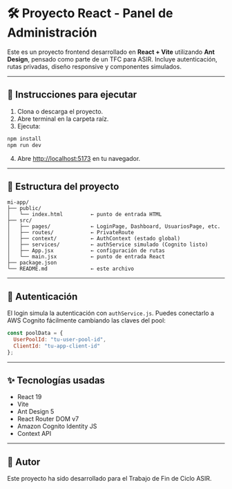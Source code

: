 # 🛠️ Proyecto React - Panel de Administración

Este es un proyecto frontend desarrollado en **React + Vite** utilizando **Ant Design**, pensado como parte de un TFC para ASIR. Incluye autenticación, rutas privadas, diseño responsive y componentes simulados.

---

## 🚀 Instrucciones para ejecutar

1. Clona o descarga el proyecto.
2. Abre terminal en la carpeta raíz.
3. Ejecuta:

```bash
npm install
npm run dev
```

4. Abre [http://localhost:5173](http://localhost:5173) en tu navegador.

---

## 📁 Estructura del proyecto

```
mi-app/
├── public/
│   └── index.html         ← punto de entrada HTML
├── src/
│   ├── pages/             ← LoginPage, Dashboard, UsuariosPage, etc.
│   ├── routes/            ← PrivateRoute
│   ├── context/           ← AuthContext (estado global)
│   ├── services/          ← authService simulado (Cognito listo)
│   ├── App.jsx            ← configuración de rutas
│   └── main.jsx           ← punto de entrada React
├── package.json
└── README.md              ← este archivo
```

---

## 🔐 Autenticación

El login simula la autenticación con `authService.js`. Puedes conectarlo a AWS Cognito fácilmente cambiando las claves del pool:

```js
const poolData = {
  UserPoolId: "tu-user-pool-id",
  ClientId: "tu-app-client-id"
};
```

---

## ✨ Tecnologías usadas

- React 19
- Vite
- Ant Design 5
- React Router DOM v7
- Amazon Cognito Identity JS
- Context API

---

## 👤 Autor

Este proyecto ha sido desarrollado para el Trabajo de Fin de Ciclo ASIR.

